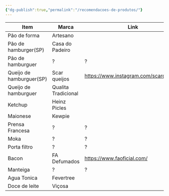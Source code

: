 ```yaml
---
{"dg-publish":true,"permalink":"/recomendacoes-de-produtos/"}
---
```


| Item                     | Marca               | Link                                   |
| ------------------------ | ------------------- | -------------------------------------- |
| Pão de forma             | Artesano            |                                        |
| Pão de hamburger(SP)     | Casa do Padeiro     |                                        |
| Pão de hamburguer        | ?                   | ?                                      |
| Queijo de hamburguer(SP) | Scar queijos        | https://www.instagram.com/scarqueijos/ |
| Queijo de hamburguer     | Qualita Tradicional |                                        |
| Ketchup                  | Heinz Picles        |                                        |
| Maionese                 | Kewpie              |                                        |
| Prensa Francesa          | ?                   | ?                                      |
| Moka                     | ?                   | ?                                      |
| Porta filtro             | ?                   | ?                                      |
| Bacon                    | FA Defumados        | https://www.faoficial.com/             |
| Manteiga                 | ?                   | ?                                      |
| Agua Tonica              | Fevertree           |                                        |
| Doce de leite            | Viçosa                    |                                        |
